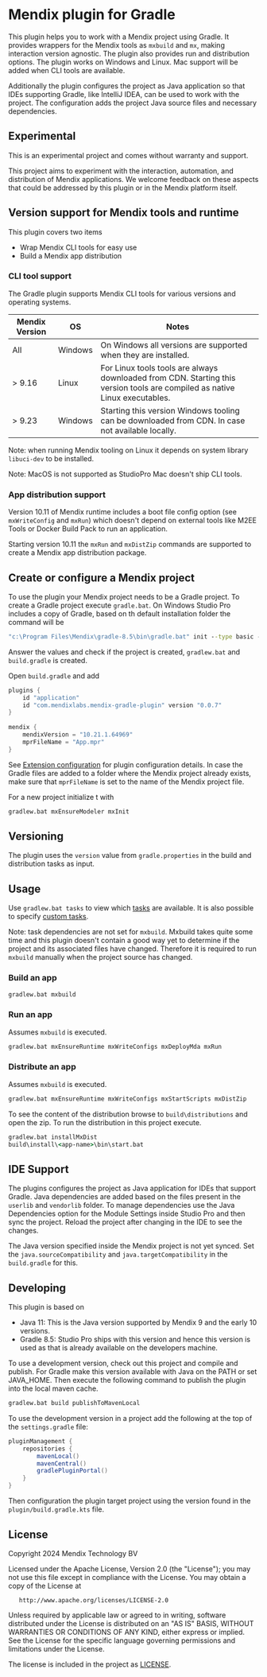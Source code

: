 # Mendix plugin for Gradle

This plugin helps you to work with a Mendix project using Gradle. It provides 
wrappers for the Mendix tools as `mxbuild` and `mx`, making interaction
version agnostic. The plugin also provides run and distribution options. The
plugin works on Windows and Linux. Mac support will be added when CLI tools
are available.

Additionally the plugin configures the project as Java application so that IDEs
supporting Gradle, like IntelliJ IDEA, can be used to work with the project.
The configuration adds the project Java source files and necessary dependencies.

## Experimental

This is an experimental project and comes without warranty and support.

This project aims to experiment with the interaction, automation, and
distribution of Mendix applications. We welcome feedback on these
aspects that could be addressed by this plugin or in the Mendix platform 
itself.

## Version support for Mendix tools and runtime

This plugin covers two items
* Wrap Mendix CLI tools for easy use
* Build a Mendix app distribution

### CLI tool support

The Gradle plugin supports Mendix CLI tools for various versions and operating
systems. 

| Mendix Version | OS       | Notes                                                                                                                       | 
|----------------|----------|-----------------------------------------------------------------------------------------------------------------------------|
| All            | Windows  | On Windows all versions are supported when they are installed.                                                              |
| \> 9.16        | Linux    | For Linux tools tools are always downloaded from CDN. Starting this version tools are compiled as native Linux executables. |
| \> 9.23        | Windows  | Starting this version Windows tooling can be downloaded from CDN. In case not available locally.                            |

Note: when running Mendix tooling on Linux it depends on system library 
`libuci-dev` to be installed.

Note: MacOS is not supported as StudioPro Mac doesn't ship CLI tools.

### App distribution support

Version 10.11 of Mendix runtime includes a boot file config option 
(see `mxWriteConfig` and `mxRun`) which doesn't depend on external tools 
like M2EE Tools or Docker Build Pack to run an application. 

Starting version 10.11 the `mxRun` and `mxDistZip` commands are supported
to create a Mendix app distribution package. 


## Create or configure a Mendix project

To use the plugin your Mendix project needs to be a Gradle project. To create 
a Gradle project execute `gradle.bat`. On Windows Studio Pro includes a copy
of Gradle, based on th default installation folder the command will be

```bat
"c:\Program Files\Mendix\gradle-8.5\bin\gradle.bat" init --type basic --dsl groovy
```

Answer the values and check if the project is created, `gradlew.bat` and 
`build.gradle` is created.

Open `build.gradle` and add 

```groovy
plugins {
    id "application"
    id "com.mendixlabs.mendix-gradle-plugin" version "0.0.7"
}
 
mendix {
    mendixVersion = "10.21.1.64969"
    mprFileName = "App.mpr"
}
```

See [Extension configuration](docs/extension.md) for plugin configuration details. In case
the Gradle files are added to a folder where the Mendix project already exists, make sure
that `mprFileName` is set to the name of the Mendix project file.

For a new project initialize t with

```bat
gradlew.bat mxEnsureModeler mxInit
```

## Versioning

The plugin uses the `version` value from `gradle.properties` in the build 
and distribution tasks as input.

## Usage

Use `gradlew.bat tasks` to view which [tasks](docs/tasks.md) are available. It 
is also possible to specify [custom tasks](docs/mxcommand.md).

Note: task dependencies are not set for `mxbuild`. Mxbuild takes quite some 
time and this plugin doesn't contain a good way yet to determine if the 
project and its associated files have changed. Therefore it is required to
run `mxbuild` manually when the project source has changed.


### Build an app

```bat
gradlew.bat mxbuild
```

### Run an app

Assumes `mxbuild` is executed.

```bat
gradlew.bat mxEnsureRuntime mxWriteConfigs mxDeployMda mxRun
```

### Distribute an app

Assumes `mxbuild` is executed.

```bat
gradlew.bat mxEnsureRuntime mxWriteConfigs mxStartScripts mxDistZip
```

To see the content of the distribution browse to `build\distributions` and 
open the zip. To run the distribution in this project execute.

```bat
gradlew.bat installMxDist
build\install\<app-name>\bin\start.bat
```

## IDE Support

The plugins configures the project as Java application for IDEs that support
Gradle. Java dependencies are added based on the files present in the `userlib`
and `vendorlib` folder. To manage dependencies use the Java Dependencies option
for the Module Settings inside Studio Pro and then sync the project. Reload 
the project after changing in the IDE to see the changes.

The Java version specified inside the Mendix project is not yet synced. Set the
`java.sourceCompatibility` and `java.targetCompatibility` in the `build.gradle`
for this.

## Developing

This plugin is based on 

* Java 11: This is the Java version supported by Mendix 9 and the early 10 versions.
* Gradle 8.5: Studio Pro ships with this version and hence this version is used as
that is already available on the developers machine. 

To use a development version, check out this project and compile and publish. For Gradle 
make this version available with Java on the PATH or set JAVA_HOME. Then execute the 
following command to publish the plugin into the local maven cache.

```bat
gradlew.bat build publishToMavenLocal
```

To use the development version in a project add the following at the top of 
the `settings.gradle` file:

```groovy
pluginManagement {
    repositories {
        mavenLocal()
        mavenCentral()
        gradlePluginPortal()
    }
}
```

Then configuration the plugin target project using the version found in the 
`plugin/build.gradle.kts` file.


## License

Copyright 2024 Mendix Technology BV

Licensed under the Apache License, Version 2.0 (the "License");
you may not use this file except in compliance with the License.
You may obtain a copy of the License at

       http://www.apache.org/licenses/LICENSE-2.0

Unless required by applicable law or agreed to in writing, software
distributed under the License is distributed on an "AS IS" BASIS,
WITHOUT WARRANTIES OR CONDITIONS OF ANY KIND, either express or implied.
See the License for the specific language governing permissions and
limitations under the License.

The license is included in the project as [LICENSE](LICENSE).  